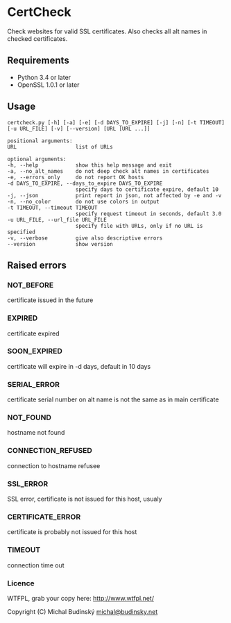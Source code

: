 # CertCheck
Check websites for valid SSL certificates. Also checks all alt names in checked certificates.

## Requirements
- Python 3.4 or later
- OpenSSL 1.0.1 or later

## Usage
```shell
certcheck.py [-h] [-a] [-e] [-d DAYS_TO_EXPIRE] [-j] [-n] [-t TIMEOUT]
[-u URL_FILE] [-v] [--version] [URL [URL ...]]

positional arguments:
URL                   list of URLs

optional arguments:
-h, --help            show this help message and exit
-a, --no_alt_names    do not deep check alt names in certificates
-e, --errors_only     do not report OK hosts
-d DAYS_TO_EXPIRE, --days_to_expire DAYS_TO_EXPIRE
                      specify days to certificate expire, default 10
-j, --json            print report in json, not affected by -e and -v
-n, --no_color        do not use colors in output
-t TIMEOUT, --timeout TIMEOUT
                      specify request timeout in seconds, default 3.0
-u URL_FILE, --url_file URL_FILE
                      specify file with URLs, only if no URL is specified
-v, --verbose         give also descriptive errors
--version             show version
```

## Raised errors

### NOT_BEFORE
certificate issued in the future

### EXPIRED
certificate expired

### SOON_EXPIRED
certificate will expire in -d days, default in 10 days

### SERIAL_ERROR
certificate serial number on alt name is not the same as in main certificate

### NOT_FOUND
hostname not found

### CONNECTION_REFUSED
connection to hostname refusee

### SSL_ERROR
SSL error, certificate is not issued for this host, usualy

### CERTIFICATE_ERROR
certificate is probably not issued for this host

### TIMEOUT
connection time out

### Licence
WTFPL, grab your copy here: http://www.wtfpl.net/

Copyright (C) Michal Budínský <michal@budinsky.net>

